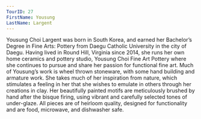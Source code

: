 ```yaml
---
TourID: 27
FirstName: Yousung
LastName: Largent
---
```

Yousung Choi Largent was born in South Korea, and earned her Bachelor’s Degree in Fine Arts: Pottery from Daegu Catholic University in the city of Daegu. Having lived in Round Hill, Virginia since 2014, she runs her own home ceramics and pottery studio, Yousung Choi Fine Art Pottery where she continues to pursue and share her passion for functional fine art. Much of Yousung’s work is wheel thrown stoneware, with some hand building and armature work. She takes much of her inspiration from nature, which stimulates a feeling in her that she wishes to emulate in others through her creations in clay. Her beautifully painted motifs are meticulously brushed by hand after the bisque firing, using vibrant and carefully selected tones of under-glaze.  All pieces are of heirloom quality, designed for functionality and are food, microwave, and dishwasher safe.
